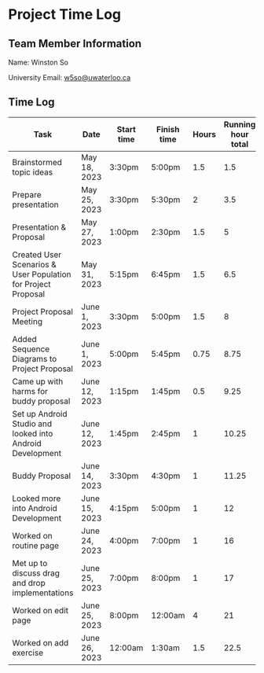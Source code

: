 # Project Time Log

## Team Member Information

Name: Winston So

University Email: <w5so@uwaterloo.ca>

## Time Log

| Task                                                          | Date         | Start time | Finish time | Hours | Running hour total |
| ------------------------------------------------------------- | ------------ | ---------- | ----------- | ----- | ------------------ |
| Brainstormed topic ideas                                      | May 18, 2023 | 3:30pm     | 5:00pm      | 1.5   | 1.5                |
| Prepare presentation                                          | May 25, 2023 | 3:30pm     | 5:30pm      | 2     | 3.5                |
| Presentation & Proposal                                       | May 27, 2023 | 1:00pm     | 2:30pm      | 1.5   | 5                  |
| Created User Scenarios & User Population for Project Proposal | May 31, 2023 | 5:15pm     | 6:45pm      | 1.5   | 6.5                |
| Project Proposal Meeting                                      | June 1, 2023 | 3:30pm     | 5:00pm      | 1.5   | 8                  |
| Added Sequence Diagrams to Project Proposal                   | June 1, 2023 | 5:00pm     | 5:45pm      | 0.75  | 8.75               |
| Came up with harms for buddy proposal                         | June 12, 2023| 1:15pm	    | 1:45pm	    | 0.5   |	9.25               |
| Set up Android Studio and looked into Android Development     | June 12, 2023| 1:45pm	    | 2:45pm	    | 1     |	10.25              |
| Buddy Proposal	                                              | June 14, 2023| 3:30pm	    | 4:30pm	    | 1     |	11.25              |
| Looked more into Android Development                          | June 15, 2023| 4:15pm	    | 5:00pm	    | 1     |	12                 |
| Worked on routine page                                        | June 24, 2023| 4:00pm	    | 7:00pm	    | 1     |	16                 |
| Met up to discuss drag and drop implementations               | June 25, 2023| 7:00pm	    | 8:00pm	    | 1     |	17                 |
| Worked on edit page                                           | June 25, 2023| 8:00pm	    | 12:00am	    | 4     |	21                 |
| Worked on add exercise                                        | June 26, 2023| 12:00am	  | 1:30am	    | 1.5   |	22.5                 |
